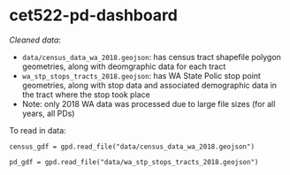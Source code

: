 # cet522-pd-dashboard

*Cleaned data*:
- `data/census_data_wa_2018.geojson`: has census tract shapefile polygon geometries, along with deomgraphic data for each tract
- `wa_stp_stops_tracts_2018.geojson`: has WA State Polic stop point geometries, along with stop data and associated demographic data in the tract where the stop took place
- Note: only 2018 WA data was processed due to large file sizes (for all years, all PDs)


To read in data:

`census_gdf = gpd.read_file("data/census_data_wa_2018.geojson")`  

`pd_gdf = gpd.read_file("data/wa_stp_stops_tracts_2018.geojson")`

  
